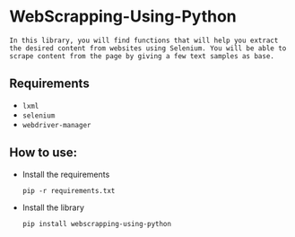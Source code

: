 # WebScrapping-Using-Python

`
In this library, you will find functions that will help you extract the desired content from websites using Selenium. You will be able to scrape content from the page by giving a few text samples as base.
`

## Requirements

- `lxml`
- `selenium`
- `webdriver-manager`

## How to use:

- Install the requirements

    ```pip -r requirements.txt```

- Install the library

    ```pip install webscrapping-using-python```